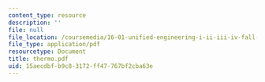 ```yaml
---
content_type: resource
description: ''
file: null
file_location: /coursemedia/16-01-unified-engineering-i-ii-iii-iv-fall-2005-spring-2006/15aecdbfb9c83172ff47767bf2cba63e_thermo.pdf
file_type: application/pdf
resourcetype: Document
title: thermo.pdf
uid: 15aecdbf-b9c8-3172-ff47-767bf2cba63e
---
```

